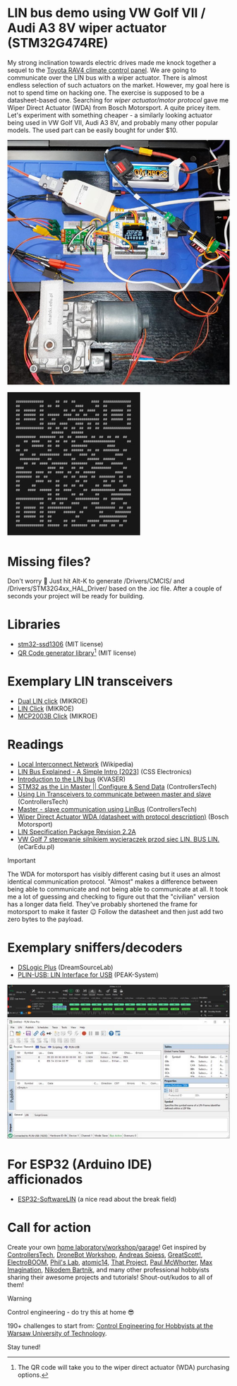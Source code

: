 # LIN bus demo using VW Golf VII / Audi A3 8V wiper actuator (STM32G474RE)
My strong inclination towards electric drives made me knock together a sequel to the [Toyota RAV4 climate control panel](https://github.com/ufnalski/lin_bus_rav4_climate_control_g474re). We are going to communicate over the LIN bus with a wiper actuator. There is almost endless selection of such actuators on the market. However, my goal here is not to spend time on hacking one. The exercise is supposed to be a datasheet-based one. Searching for _wiper actuator/motor protocol_ gave me Wiper Direct Actuator (WDA) from Bosch Motorsport. A quite pricey item. Let's experiment with something cheaper - a similarly looking actuator being used in VW Golf VII, Audi A3 8V, and probably many other popular models. The used part can be easily bought for under $10.

![LIN bus wiper actuator in action](/Assets/Images/golf7_wda_in_action.jpg)

![WDA purchasing options](/Assets/Images/golf7_wda_qr_code.JPG)

# Missing files?
Don't worry :slightly_smiling_face: Just hit Alt-K to generate /Drivers/CMCIS/ and /Drivers/STM32G4xx_HAL_Driver/ based on the .ioc file. After a couple of seconds your project will be ready for building.

# Libraries
* [stm32-ssd1306](https://github.com/afiskon/stm32-ssd1306) (MIT license)
* [QR Code generator library](https://www.nayuki.io/page/qr-code-generator-library)[^1] (MIT license)

[^1]: The QR code will take you to the wiper direct actuator (WDA) purchasing options.

# Exemplary LIN transceivers
* [Dual LIN click](https://www.mikroe.com/dual-lin-click) (MIKROE)
* [LIN Click](https://www.mikroe.com/lin-click) (MIKROE)
* [MCP2003B Click](https://www.mikroe.com/mcp2003b-click) (MIKROE)

# Readings
* [Local Interconnect Network](https://en.wikipedia.org/wiki/Local_Interconnect_Network) (Wikipedia)
* [LIN Bus Explained - A Simple Intro [2023]](https://www.csselectronics.com/pages/lin-bus-protocol-intro-basics) (CSS Electronics)
* [Introduction to the LIN bus](https://kvaser.com/about-can/can-standards/linbus/) (KVASER)
* [STM32 as the Lin Master || Configure & Send Data](https://controllerstech.com/stm32-uart-8-lin-protocol-part-1/) (ControllersTech)
* [Using Lin Transceivers to communicate between master and slave](https://controllerstech.com/stm32-uart-9-lin-protocol-part-2/) (ControllersTech)
* [Master - slave communication using LinBus](https://controllerstech.com/stm32-uart-10-lin-protocol-part-3/) (ControllersTech)
* [Wiper Direct Actuator WDA (datasheet with protocol description)](https://www.bosch-motorsport.com/content/downloads/Raceparts/Resources/pdf/Data%20Sheet_68715659_Wiper_Direct_Actuator_WDA.pdf) (Bosch Motorsport)
* [LIN Specification Package Revision 2.2A](https://www.cs-group.de/wp-content/uploads/2016/11/LIN_Specification_Package_2.2A.pdf)
* [VW Golf 7 sterowanie silnikiem wycieraczek przod siec LIN. BUS LIN.](https://www.youtube.com/watch?v=aTWoo6geNao) (eCarEdu.pl)

> [!IMPORTANT]
> The WDA for motorsport has visibly different casing but it uses an almost identical communication protocol. "Almost" makes a difference between being able to communicate and not being able to communicate at all. It took me a lot of guessing and checking to figure out that the "civilian" version has a longer data field. They've probably shortened the frame for motorsport to make it faster :wink: Follow the datasheet and then just add two zero bytes to the payload.

# Exemplary sniffers/decoders
* [DSLogic Plus](https://www.dreamsourcelab.com/product/dslogic-series/) (DreamSourceLab)
* [PLIN-USB: LIN Interface for USB](https://www.peak-system.com/PLIN-USB.485.0.html?&L=1) (PEAK-System)

![LIN bus decoder](/Assets/Images/dsview_linbus_golf7_wda.JPG)
![LIN bus interface/sniffer](/Assets/Images/plin_golf7_wda.JPG)

# For ESP32 (Arduino IDE) afficionados
* [ESP32-SoftwareLIN](https://github.com/CW-B-W/ESP32-SoftwareLIN) (a nice read about the break field)

# Call for action
Create your own [home laboratory/workshop/garage](http://ufnalski.edu.pl/control_engineering_for_hobbyists/2024_dzien_popularyzacji_matematyki/Dzien_Popularyzacji_Matematyki_2024.pdf)! Get inspired by [ControllersTech](https://www.youtube.com/@ControllersTech), [DroneBot Workshop](https://www.youtube.com/@Dronebotworkshop), [Andreas Spiess](https://www.youtube.com/@AndreasSpiess), [GreatScott!](https://www.youtube.com/@greatscottlab), [ElectroBOOM](https://www.youtube.com/@ElectroBOOM), [Phil's Lab](https://www.youtube.com/@PhilsLab), [atomic14](https://www.youtube.com/@atomic14), [That Project](https://www.youtube.com/@ThatProject), [Paul McWhorter](https://www.youtube.com/@paulmcwhorter), [Max Imagination](https://www.youtube.com/@MaxImagination), [Nikodem Bartnik](https://www.youtube.com/@nikodembartnik), and many other professional hobbyists sharing their awesome projects and tutorials! Shout-out/kudos to all of them!

> [!WARNING]
> Control engineering - do try this at home :sunglasses:

190+ challenges to start from: [Control Engineering for Hobbyists at the Warsaw University of Technology](http://ufnalski.edu.pl/control_engineering_for_hobbyists/Control_Engineering_for_Hobbyists_list_of_challenges.pdf).

Stay tuned!